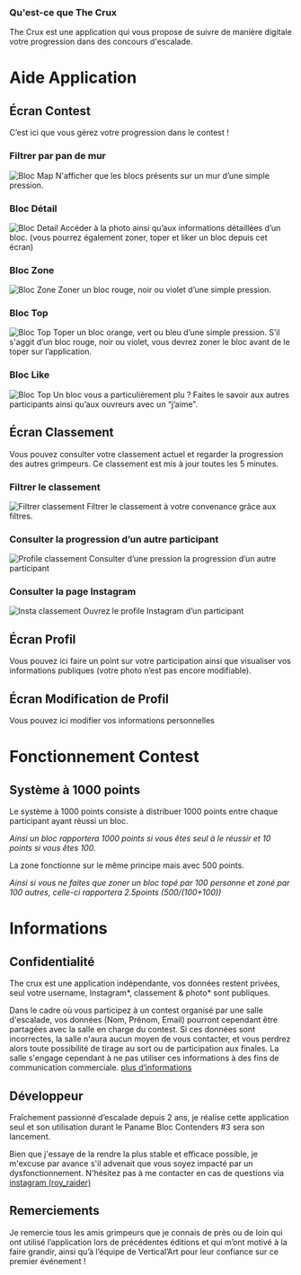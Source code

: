 ### Qu'est-ce que The Crux

The Crux est une application qui vous propose de suivre de manière digitale votre progression dans des concours d'escalade.


# Aide Application


## Écran Contest
C’est ici que vous gérez votre progression dans le contest !


### Filtrer par pan de mur
![Bloc Map](https://thewall.warchief-raider.com/images/app/onboarding/crux-map.gif)
N'afficher que les blocs présents sur un mur d’une simple pression.

### Bloc Détail
![Bloc Detail](https://thewall.warchief-raider.com/images/app/onboarding/crux-detail.gif)
Accéder à la photo ainsi qu’aux informations détaillées d’un bloc. (vous pourrez également zoner, toper et liker un bloc depuis cet écran) 

### Bloc Zone
![Bloc Zone](https://thewall.warchief-raider.com/images/app/onboarding/crux-zone.gif)
Zoner un bloc rouge, noir ou violet d’une simple pression.

### Bloc Top
![Bloc Top](https://thewall.warchief-raider.com/images/app/onboarding/crux-top.gif)
Toper un bloc orange, vert ou bleu d’une simple pression. S’il s'aggit d’un bloc rouge, noir ou violet, vous devrez zoner le bloc avant de le toper sur l’application.

### Bloc Like
![Bloc Top](https://thewall.warchief-raider.com/images/app/onboarding/crux-like.gif)
Un bloc vous a particulièrement plu ? Faites le savoir aux autres participants ainsi qu’aux ouvreurs avec un “j’aime”.


## Écran Classement


Vous pouvez consulter votre classement actuel et regarder la progression des autres grimpeurs. Ce classement est mis à jour toutes les 5 minutes.

### Filtrer le classement
![Filtrer classement](https://thewall.warchief-raider.com/images/app/onboarding/crux-filter.gif)
Filtrer le classement à votre convenance grâce aux filtres.

### Consulter la progression d’un autre participant
![Profile classement](https://thewall.warchief-raider.com/images/app/onboarding/crux-profile.gif)
Consulter d’une pression la progression d’un autre participant

### Consulter la page Instagram
![Insta  classement](https://thewall.warchief-raider.com/images/app/onboarding/crux-insta.gif)
Ouvrez le profile Instagram d’un participant


## Écran Profil


Vous pouvez ici faire un point sur votre participation ainsi que visualiser vos informations publiques (votre photo n’est pas encore modifiable). 


## Écran Modification de Profil


Vous pouvez ici modifier vos informations personnelles


# Fonctionnement Contest


## Système à 1000 points

Le système à 1000 points consiste à distribuer 1000 points entre chaque participant ayant réussi un bloc. 

*Ainsi un bloc rapportera 1000 points si vous êtes seul à le réussir et 10 points si vous êtes 100.*

La zone fonctionne sur le même principe mais avec 500 points. 

*Ainsi si vous ne faites que zoner un bloc topé par 100 personne et zoné par 100 autres, celle-ci rapportera 2.5points (500/(100+100))*


# Informations


## Confidentialité


The crux est une application indépendante, vos données restent privées, seul votre username, Instagram*, classement & photo* sont publiques.

Dans le cadre où vous participez à un contest organisé par une salle d'escalade, vos données (Nom, Prénom, Email) pourront cependant être partagées avec la salle en charge du contest. Si ces données sont incorrectes, la salle n'aura aucun moyen de vous contacter, et vous perdrez alors toute possibilité de tirage au sort ou de participation aux finales. La salle s'engage cependant à ne pas utiliser ces informations à des fins de communication commerciale.
 [plus d’informations](https://www.freeprivacypolicy.com/live/5ad62da3-46c0-464e-99c7-6c17ed856f1c)


## Développeur


Fraîchement passionné d’escalade depuis 2 ans, je réalise cette application seul et son utilisation durant le Paname Bloc Contenders #3 sera son lancement. 

Bien que j'essaye de la rendre la plus stable et efficace possible, je m'excuse par avance s'il advenait que vous soyez impacté par un dysfonctionnement. N'hésitez pas à me contacter en cas de questions via [instagram (roy_raider)](https://www.instagram.com/roy_raider/)


## Remerciements

Je remercie tous les amis grimpeurs que je connais de près ou de loin qui ont utilisé l’application lors de précédentes éditions et qui m’ont motivé à la faire grandir, ainsi qu’à l’équipe de Vertical’Art pour leur confiance sur ce premier événement !
